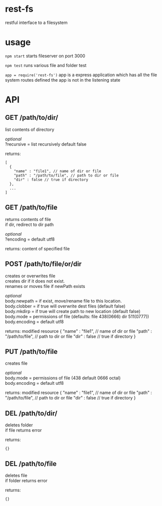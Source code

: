 rest-fs
=====

restful interface to a filesystem

usage
=====

`npm start`
starts fileserver on port 3000

`npm test`
runs various file and folder test

`app = require('rest-fs')`
app is a express application which has all the file system routes defined
the app is not in the listening state

API
===


GET /path/to/dir/
-----------------
  list contents of directory
  
  *optional*<br>
  ?recursive = list recursively default false

  returns:
  ```
  [
    {
      "name" : "file1", // name of dir or file
      "path" : "/path/to/file", // path to dir or file 
      "dir" : false // true if directory
    },
    ...
  ]
  ```

GET /path/to/file
-----------------
  returns contents of file<br>
  if dir, redirect to dir path
  
  *optional*<br>
  ?encoding = default utf8

  returns:
  content of specified file


POST /path/to/file/or/dir
-------------------------
  creates or overwrites file<br>
  creates dir if it does not exist.<br>
  renames or moves file if newPath exists<br>

  *optional*<br>
  body.newpath = if exist, move/rename file to this location.<br>
  body.clobber = if true will overwrite dest files (default false)<br>
  body.mkdirp = if true will create path to new location (default false)<br>
  body.mode = permissions of file (defaults: file 438(0666) dir 511(0777))<br>
  body.encoding = default utf8

  returns: modified resource
  {
    "name" : "file1", // name of dir or file
    "path" : "/path/to/file", // path to dir or file 
    "dir" : false // true if directory
  }

PUT /path/to/file
-----------------  
  creates file

  *optional*<br>
  body.mode = permissions of file (438 default 0666 octal)<br>
  body.encoding = default utf8

  returns: modified resource
  {
    "name" : "file1", // name of dir or file
    "path" : "/path/to/file", // path to dir or file 
    "dir" : false // true if directory
  }

DEL /path/to/dir/
-----------------  
  deletes folder<br>
  if file returns error

  returns: 
  ```
  {}
  ```

DEL /path/to/file
-----------------  
  deletes file<br>
  if folder returns error

  returns: 
  ```
  {}
  ```